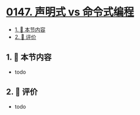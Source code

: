 # [0147. 声明式 vs 命令式编程](https://github.com/tnotesjs/TNotes.react/tree/main/notes/0147.%20%E5%A3%B0%E6%98%8E%E5%BC%8F%20vs%20%E5%91%BD%E4%BB%A4%E5%BC%8F%E7%BC%96%E7%A8%8B)

<!-- region:toc -->

- [1. 🎯 本节内容](#1--本节内容)
- [2. 🫧 评价](#2--评价)

<!-- endregion:toc -->

## 1. 🎯 本节内容

- todo

## 2. 🫧 评价

- todo
